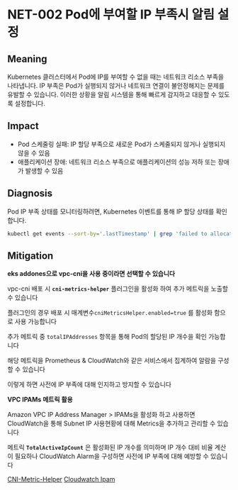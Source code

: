 # NET-002 Pod에 부여할 IP 부족시 알림 설정

## Meaning
Kubernetes 클러스터에서 Pod에 IP를 부여할 수 없을 때는 네트워크 리소스 부족을 나타냅니다. IP 부족은 Pod가 실행되지 않거나 네트워크 연결이 불안정해지는 문제를 유발할 수 있습니다. 이러한 상황을 알림 시스템을 통해 빠르게 감지하고 대응할 수 있도록 설정합니다.

## Impact
- Pod 스케줄링 실패: IP 할당 부족으로 새로운 Pod가 스케줄되지 않거나 실행되지 않을 수 있음
- 애플리케이션 장애: 네트워크 리소스 부족으로 애플리케이션의 성능 저하 또는 장애가 발생할 수 있음

## Diagnosis
Pod IP 부족 상태를 모니터링하려면, Kubernetes 이벤트를 통해 IP 할당 상태를 확인합니다.

```bash
kubectl get events --sort-by='.lastTimestamp' | grep 'failed to allocate a network IP'
```

## Mitigation
**eks addones으로 vpc-cni을 사용 중이라면 선택할 수 있습니다**

vpc-cni 배포 시 **`cni-metrics-helper`** 플러그인을 활성화 하여 추가 메트릭을 노출할 수 있습니다

플러그인의 경우 배포 시  매계변수`cniMetricsHelper.enabled=true` 를 활성화 함으로 사용 가능합니다

추가 메트릭 중  `totalIPAddresses` 항목을 통해 Pod의 할당된 IP 개수을 확인 가능합니다

해당 메트릭을 Prometheus & CloudWatch와 같은 서비스에서 집계하여 알람을 구성할 수 있습니다

이렇게 하면 사전에 IP 부족에 대해 인지하고 방지할 수 있습니다

**VPC IPAMs 메트릭 활용**

Amazon VPC IP Address Manager > IPAMs을 활성화 하고 사용하면 CloudWatch을 통해 Subnet IP 사용현황에 대해 Metrics을 추가하고 관리할 수 있습니다

메트릭 **`TotalActiveIpCount`** 은 활성화된 IP 개수를 의미하며 IP 개수 대비 비율 계산이 필요하나 CloudWatch Alarm을 구성하면 사전에 IP 부족에 대해 예방할 수 있습니다

[CNI-Metric-Helper](https://github.com/aws/amazon-vpc-cni-k8s/tree/master/cmd/cni-metrics-helper)
[Cloudwatch Ipam](https://docs.aws.amazon.com/ko_kr/vpc/latest/ipam/cloudwatch-ipam.html)